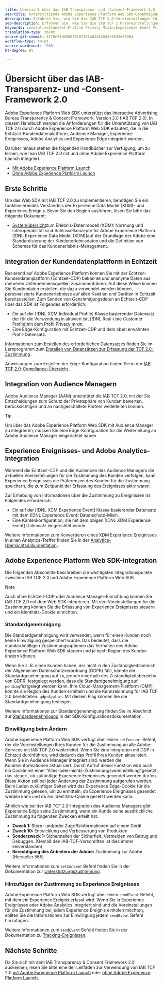 ```yaml
---
title: Übersicht über das IAB-Transparenz- und -Consent-Framework 2.0
seo-title: Unterstützende Adobe Experience Platform Web SDK-Genehmigungsvoreinstellungen des Interactive Advertising Bureau Transparency & Consent Framework 2.0
description: Erfahren Sie, wie Sie die IAB TCF 2.0-Voreinstellungen für die Zustimmung mit Experience Platform Web SDK unterstützen.
seo-description: Erfahren Sie, wie Sie die IAB TCF 2.0-Voreinstellungen für die Zustimmung mit Experience Platform Web SDK unterstützen.
keywords: consent;setConsent;Profile Privacy Mixin;Experience Event Privacy Mixin;Privacy Mixin;IAB TCF 2.0;Real-time CDP;Real-time Customer Data Profile
translation-type: tm+mt
source-git-commit: 3f70e7fdd5888018f3814d1446042e96d2e53304
workflow-type: tm+mt
source-wordcount: '936'
ht-degree: 0%

---
```



# Übersicht über das IAB-Transparenz- und -Consent-Framework 2.0

Adobe Experience Platform Web SDK unterstützt das Interactive Advertising Bureau Transparency &amp; Consent Framework, Version 2.0 (IAB TCF 2.0). In diesem Handbuch werden die Anforderungen für die Unterstützung von IAB TCF 2.0 durch Adobe Experience Platform Web SDK erläutert, die in die Echtzeit-Kundendatenplattform, Audience Manager, Experience Ereignisses, Adobe Analytics und Experience Edge integriert werden.

Darüber hinaus stehen die folgenden Handbücher zur Verfügung, um zu lernen, wie man IAB TCF 2.0 mit und ohne Adobe Experience Platform Launch integriert.

- [Mit Adobe Experience Platform Launch](./with-launch.md)
- [Ohne Adobe Experience Platform Launch](./without-launch.md)

## Erste Schritte

Um das Web SDK mit IAB TCF 2.0 zu implementieren, benötigen Sie ein funktionierendes Verständnis der Experience Data Model (XDM)- und Experience Ereignis. Bevor Sie den Beginn ausführen, lesen Sie bitte das folgende Dokument:

- [Systemübersicht](../../../xdm/home.md)zum Erlebnis-Datenmodell (XDM): Normung und Interoperabilität sind Schlüsselkonzepte für Adobe Experience Platform. [!DNL Experience Data Model (XDM)]auf der Grundlage der Adobe eine Standardisierung der Kundenerlebnisdaten und die Definition von Schemas für das Kundenerlebnis-Management.

## Integration der Kundendatenplattform in Echtzeit

Basierend auf Adobe Experience Platform können Sie mit der Echtzeit-Kundendatenplattform (Echtzeit-CDP) bekannte und anonyme Daten aus mehreren Unternehmensquellen zusammenführen. Auf diese Weise können Sie Kundendaten erstellen, die dazu verwendet werden können, personalisierte Kundenerlebnisse auf allen Kanälen und Geräten in Echtzeit bereitzustellen. Zum Senden von Genehmigungsdaten an Echtzeit-CDP über das SDK ist Folgendes erforderlich:

- Ein auf der [!DNL XDM Individual Profile] Klasse basierender Datensatz, der für die Verwendung in aktiviert ist, [!DNL Real-time Customer Profile]mit dem Profil Privacy mixin.
- Eine Edge-Konfiguration mit Echtzeit-CDP und dem oben erwähnten Profil-Datensatz.

Informationen zum Erstellen des erforderlichen Datensatzes finden Sie im Lernprogramm zum [Erstellen von Datensätzen zur Erfassung der TCF 2.0-Zustimmung](../../../rtcdp/privacy/iab/dataset-preparation.md) .

Anweisungen zum Erstellen der Edge-Konfiguration finden Sie in der [IAB TCF 2.0-Compliance-Übersicht](../../../rtcdp/privacy/privacy-overview.md) .

## Integration von Audience Managern

Adobe Audience Manager (AAM) unterstützt die IAB TCF 2.0, mit der Sie Entscheidungen zum Schutz der Privatsphäre von Kunden bewerten, berücksichtigen und an nachgeschaltete Partner weiterleiten können. <!--For more information, read the documentation on [Sending Data to Audience Manager](../audience-manager/audience-manager-overview.md).-->

>[!TIP]
>
>Um über das Adobe Experience Platform Web SDK mit Audience Manager zu integrieren, müssen Sie eine Edge-Konfiguration für die Weiterleitung an Adobe Audience Manager eingerichtet haben.

## Experience Ereignisses- und Adobe Analytics-Integration

Während die Echtzeit-CDP und die Audiencen des Audience Managers die aktuellen Voreinstellungen für die Zustimmung des Kunden verfolgen, kann Experience Ereignisses die Präferenzen des Kunden für die Zustimmung speichern, die zum Zeitpunkt der Erfassung des Ereignisses aktiv waren.

Zur Erhebung von Informationen über die Zustimmung zu Ereignissen ist Folgendes erforderlich:

- Ein auf der [!DNL XDM Experience Event] Klasse basierender Datensatz mit dem [!DNL Experience Event] Datenschutz-Mixin.
- Eine Kantenkonfiguration, die mit dem obigen [!DNL XDM Experience Event] Datensatz eingerichtet wurde.

Weitere Informationen zum Konvertieren eines XDM Experience Ereignisses in einen Analytics-Treffer finden Sie in der [Analytics-Übersichtsdokumentation](../../data-collection/adobe-analytics/analytics-overview.md) .

## Adobe Experience Platform Web SDK-Integration

Die folgenden Abschnitte beschreiben die wichtigsten Integrationspunkte zwischen IAB TCF 2.0 und Adobe Experience Platform Web SDK.

>[!NOTE]
>
>Auch ohne Echtzeit-CDP oder Audience Manager-Einrichtung können Sie IAB TCF 2.0 mit dem Web SDK integrieren. Mit den Voreinstellungen für die Zustimmung können Sie die Erfassung von Experience Ereignisses steuern und ein Identitäts-Cookie einrichten.

### Standardgenehmigung

Die Standardgenehmigung wird verwendet, wenn für einen Kunden noch keine Einwilligung gespeichert wurde. Das bedeutet, dass die standardmäßigen Zustimmungsoptionen das Verhalten des Adobe Experience Platform Web SDK steuern und je nach Region des Kunden ändern können.

Wenn Sie z. B. einen Kunden haben, der nicht in den Zuständigkeitsbereich der Allgemeinen Datenschutzverordnung (GDPR) fällt, könnte die Standardgenehmigung auf `in`, jedoch innerhalb des Zuständigkeitsbereichs von GDPR, festgelegt werden, dass die Standardgenehmigung auf `pending`festgelegt werden kann. Ihre Cloud-Management-Plattform (CMP) könnte die Region des Kunden ermitteln und die Kennzeichnung für IAB TCF 2.0 bereitstellen. `gdprApplies` Mit diesem Flag können Sie die Standardgenehmigung festlegen.

Weitere Informationen zur Standardgenehmigung finden Sie im Abschnitt zur [Standardgenehmigung](../../fundamentals/configuring-the-sdk.md#default-consent) in der SDK-Konfigurationsdokumentation.

### Einwilligung beim Ändern

Adobe Experience Platform Web SDK verfügt über einen `setConsent` Befehl, der die Voreinstellungen Ihres Kunden für die Zustimmung an alle Adobe-Services mit IAB TCF 2.0 weiterleitet. Wenn Sie eine Integration mit CDP in Echtzeit durchführen, wird dadurch das Profil Ihres Kunden aktualisiert. Wenn Sie in Audience Manager integriert sind, werden die Kundeninformationen aktualisiert. Durch Aufruf dieser Funktion wird auch ein Cookie mit einer &quot;Alles-oder-nichts-Zustimmungsvoreinstellung&quot;gesetzt, das steuert, ob zukünftige Experience Ereignisses gesendet werden dürfen. Diese Aktion soll bei jeder Änderung der Zustimmung aufgerufen werden. Beim Laden zukünftiger Seiten wird das Experience Edge-Cookie für die Zustimmung gelesen, um zu ermitteln, ob Experience Ereignisses gesendet werden kann und ob ein Identitäts-Cookie gesetzt werden kann.

Ähnlich wie bei der IAB TCF 2.0-Integration des Audience Managers gibt Experience Edge seine Zustimmung, wenn ein Kunde seine ausdrückliche Zustimmung zu folgenden Zwecken erteilt hat:

- **Zweck 1:** Store- und/oder Zugriffsinformationen auf einem Gerät
- **Zweck 10:** Entwicklung und Verbesserung von Produkten
- **Sonderzweck 1:** Sicherstellen der Sicherheit, Vermeiden von Betrug und Debuggen. (Gemäß den IAB-TCF-Vorschriften ist dies immer einverstanden)
- **Berechtigung des Anbieters der Adobe:** Zustimmung zur Adobe (Hersteller 565)

Weitere Informationen zum `setConsent` Befehl finden Sie in der Dokumentation zur [Unterstützungszustimmung](../../consent/supporting-consent.md).

### Hinzufügen der Zustimmung zu Experience Ereignisses

Adobe Experience Platform Web SDK verfügt über einen `sendEvent` Befehl, mit dem ein Experience Ereignis erfasst wird. Wenn Sie in Experience Ereignisses oder Adobe Analytics integriert sind und die Voreinstellungen für die Zustimmung bei jedem Experience Ereignis einholen möchten, sollten Sie die Informationen zur Einwilligung jedem `sendEvent` Befehl hinzufügen.

Weitere Informationen zum `sendEvent` Befehl finden Sie in der Dokumentation zu [Tracking-Ereignissen](../../fundamentals/tracking-events.md).

## Nächste Schritte

Da Sie sich mit dem IAB Transparency &amp; Consent Framework 2.0 auskennen, lesen Sie bitte eine der Leitfäden zur Verwendung von IAB TCF 2.0 [mit Adobe Experience Platform Launch](./with-launch.md) oder [ohne Adobe Experience Platform Launch](./without-launch.md).
